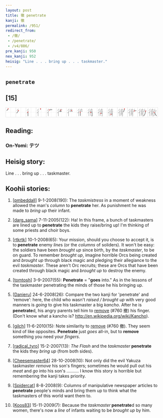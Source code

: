 ```yaml
---
layout: post
title: 徹 penetrate
kanji: 徹
permalink: /951/
redirect_from:
 - /徹/
 - /penetrate/
 - /v4/886/
pre_kanji: 950
nex_kanji: 952
heisig: "Line . . . bring up . . . taskmaster."
---
```


## `penetrate`

## [15]

<div class="stroke"><img src="../images/E5BEB9.png" /></div>

## Reading:

### On-Yomi: テツ

## Heisig story:

Line . . . bring up . . . taskmaster.

## Koohii stories:

1) [<a href="http://kanji.koohii.com/profile/pmbeddall">pmbeddall</a>] 9-1-2008(190): The <em>taskmistress</em> in a moment of weakness allowed the man&#039;s <em>column</em> to<strong> penetrate</strong> her. As punishment he was made to <em>bring up</em> their infant.

2) [<a href="http://kanji.koohii.com/profile/darg_sama">darg_sama</a>] 7-11-2005(122): Ha! In this frame, a bunch of taskmasters are lined up to<strong> penetrate</strong> the kids they raise/bring up! I&#039;m thinking of some priests and choir boys.

3) [<a href="http://kanji.koohii.com/profile/rtkrtk">rtkrtk</a>] 10-1-2008(65): Your mission, should you choose to accept it, is to<strong> penetrate</strong> enemy <em>line</em>s (or the <em>columns</em> of soliders). It won&#039;t be easy: the soldiers have been <em>brought up</em> since birth, by the <em>taskmaster</em>, to be on guard. To remember <em>brought up</em>, imagine horrible Orcs being created and <em>brought up</em> through black magic and pledging their allegiance to the evil <em>taskmaster</em>. These aren&#039;t Orc recruits; these are Orcs that have been created through black magic and <em>brought up</em> to destroy the enemy.

4) [<a href="http://kanji.koohii.com/profile/tomtosh">tomtosh</a>] 3-9-2007(55): <strong>Penetrate</strong> = &quot;<strong>goes</strong> into.&quot; As in the lessons of the taskmaster penetrating the minds of those he his bringing up.

5) [<a href="http://kanji.koohii.com/profile/Danieru">Danieru</a>] 24-6-2008(26): Compare the two kanji for &#039;penetrate&#039; and &#039;remove&#039;: here, the child who wasn&#039;t <em>raised / brought up</em> with very good manners is <em>going</em> to give his taskmaster a big <em>kancho</em>. After he is<strong> penetrate</strong>d, his angry parents tell him to <a href="../760">remove</a> (#760 撤) his finger. (Don&#039;t know what a kancho is? <a href="http://en.wikipedia.org/wiki/Kancho">http://en.wikipedia.org/wiki/Kancho</a>).

6) [<a href="http://kanji.koohii.com/profile/gilch">gilch</a>] 11-6-2010(15): Note similarity to <a href="../760">remove</a> (#760 撤). They seem kind of like opposites. <strong>Penetrate</strong> just <em>goes</em> all-in, but to <strong>remove</strong> something you need your <em>fingers</em>.

7) [<a href="http://kanji.koohii.com/profile/radical_tyro">radical_tyro</a>] 15-2-2007(13): <em>The Flash</em> and the <em>taskmaster</em><strong> penetrate</strong> the kids they <em>bring up</em> (from both sides).

8) [<a href="http://kanji.koohii.com/profile/Cheesemaster64">Cheesemaster64</a>] 28-10-2008(10): Not only did the evil Yakuza taskmaster <em>remove</em> his son&#039;s fingers; sometimes he would pull out his <em>meat</em> and <em>go</em> into his son&#039;s .......... I know this story is horrible but remembering the kanji takes priority.

9) [<a href="http://kanji.koohii.com/profile/Spidercat">Spidercat</a>] 8-8-2008(9): Columns of manipulative newspaper articles to<strong> penetrate</strong> people&#039;s minds and bring them up to think what the taskmasters of this world want them to.

10) [<a href="http://kanji.koohii.com/profile/Koos83">Koos83</a>] 15-11-2009(7): Because the <em>taskmaster</em><strong> penetrate</strong>d so many women, there&#039;s now a <em>line</em> of infants waiting to be <em>brought up</em> by him.
